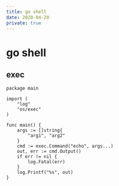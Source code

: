 ```yaml
---
title: go shell
date: 2020-04-20
private: true
---
```

# go shell

## exec
    package main

    import (
        "log"
        "os/exec"
    )

    func main() {
        args := []string{
            "arg1", "arg2"
        }
        cmd := exec.Command("echo", args...)
        out, err := cmd.Output()
        if err != nil {
            log.Fatal(err)
        }
        log.Printf("%s", out)
    }
